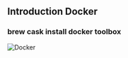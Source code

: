 ## Introduction Docker

### brew cask install docker toolbox
![Docker](https://github.com/nsaboo.github.io/intro-docker/blob/master/img/brew_cask_install_docker_toolbox.png)
